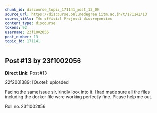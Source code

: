 ```yaml
---
chunk_id: discourse_topic_171141_post_13_00
source_url: https://discourse.onlinedegree.iitm.ac.in/t/171141/13
source_title: Tds-official-Project1-discrepencies
content_type: discourse
tokens: 92
username: 23f1002056
post_number: 13
topic_id: 171141
---
```


## Post #13 by 23f1002056

**Direct Link**: [Post #13](https://discourse.onlinedegree.iitm.ac.in/t/171141/13)

22f2001389:
[Quote]: 
uploaded

Facing the same issue sir, kindly look into it. I had made sure all the files including the docker file were working perfectly fine. Please help me out.

Roll no. 23f1002056
